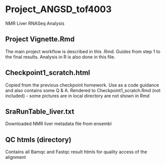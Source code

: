 # Project_ANGSD_tof4003
NMR Liver RNASeq Analysis

## Project Vignette.Rmd
The main project workflow is described in this .Rmd. Guides from step 1 to the final results. Analysis in R is also done in this file.

## Checkpoint1_scratch.html
Copied from the previous checkpoint homework. Use as a code guidance and also contains some Q & A. Rendered to Checkpoint1_scratch.Rmd (not included) - some pictures are in local directory are not shown in Rmd

## SraRunTable_liver.txt
Downloaded NMR liver metadata file from ensembl 

## QC htmls (directory)
Contains all Bamqc and Fastqc result htmls for quality access of the alignment


